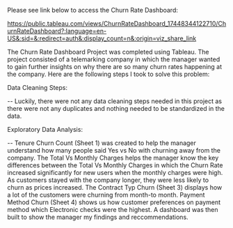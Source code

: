Please see link below to access the Churn Rate Dashboard: 

https://public.tableau.com/views/ChurnRateDashboard_17448344122710/ChurnRateDashboard?:language=en-US&:sid=&:redirect=auth&:display_count=n&:origin=viz_share_link

The Churn Rate Dashboard Project was completed using Tableau. The project consisted of a telemarking company in which the manager wanted to gain further insights on why there are so many churn rates happening at the company. Here are the following steps I took to solve this problem:

 Data Cleaning Steps: 

-- Luckily, there were not any data cleaning steps needed in this project as there were not any duplicates and nothing needed to be standardized in the data. 

Exploratory Data Analysis: 

-- Tenure Churn Count (Sheet 1) was created to help the manager understand how many people said Yes vs No with churning away from the company. The Total Vs Monthly Charges helps the manager know the key differences between the Total Vs Monthly Charges in which the Churn Rate increased significantly for new users when the monthly charges were high. As customers stayed with the company longer, they were less likely to churn as prices increased. The Contract Typ Churn (Sheet 3) displays how a lot of the customers were churning from month-to month. Payment Method Churn (Sheet 4) shows us how customer preferences on payment method which Electronic checks were the highest. A dashboard was then built to show the manager my findings and reccommendations. 
